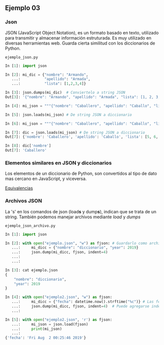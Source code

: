 ## Ejemplo 03

### Json

JSON (JavaScript Object Notation), es un formato basado en texto, utilizado para transmitir y almacenar información estruturada. Es muy utilizado en diversas herramientas web. Guarda cierta similitud con los diccionarios de Python.


`ejemplo_json.py`
```python
In [1]: import json

In [2]: mi_dic = {"nombre": "Armando", 
   ...:           "apellido": "Armada", 
   ...:           "lista": [1,2,3,4]}

In [3]: json.dumps(mi_dic)  # Conviertelo a string JSON
Out[3]: '{"nombre": "Armando", "apellido": "Armada", "lista": [1, 2, 3, 4]}'

In [4]: mi_json = """{"nombre": "Caballero", "apellido": "Caballo", "lista": [5,6,7,8]}"""

In [5]: json.loads(mi_json) # De string JSON a diccionario

In [6]: mi_json = """{"nombre": "Caballero", "apellido": "Caballo", "lista": [5,6,7,8]}""" 

In [7]: dic = json.loads(mi_json) # De string JSON a diccionario
Out[7]: {'nombre': 'Caballero', 'apellido': 'Caballo', 'lista': [5, 6, 7, 8]}

In [8]: dic['nombre']
Out[7]: 'Caballero'
```

### Elementos similares en JSON y diccionarios

Los elementos de un diccionario de Python, son convertidos al tipo de dato mas cercano en JavaScript, y viceversa.

[Equivalencias](./elementos.png)

### Archivos JSON

La 's' en los comandos de json (load**s** y dump**s**), indican que se trata de un string. También podemos manejar archivos mediante *load* y *dumps*

`ejemplo_json_archivo.py`
```python
In [1]: import json 

In [2]: with open("ejemplo.json", "w") as fjson: # Guardarlo como archivo
   ...:     mi_dicc = {"nombre": "diccionario", "year": 2019} 
   ...:     json.dump(mi_dicc, fjson, indent=4)  
   ...:      
   ...:

In [3]: cat ejemplo.json    
{
    "nombre": "diccionario",
    "year": 2019
}

In [4]: with open("ejemplo2.json", "w") as fjson: 
   ...:     mi_dicc = {"fecha": datetime.now().strftime("%c")} # Las fechas necesitan convertirse 
   ...:     json.dump(mi_dicc, fjson, indent=4)  # Puede agregarse indentación
   ...: 

In [5]: with open("ejemplo2.json", 'r') as fjson: 
   ...:     mi_json = json.load(fjson) 
   ...:     print(mi_json) 
   ...:                                                                                                                                                         
{'fecha': 'Fri Aug  2 00:25:46 2019'}

```